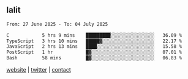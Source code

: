 ## lalit

<!--START_SECTION:waka-->

```txt
From: 27 June 2025 - To: 04 July 2025

C            5 hrs 9 mins    █████████░░░░░░░░░░░░░░░░   36.09 %
TypeScript   3 hrs 10 mins   █████▓░░░░░░░░░░░░░░░░░░░   22.17 %
JavaScript   2 hrs 13 mins   ████░░░░░░░░░░░░░░░░░░░░░   15.58 %
PostScript   1 hr            █▓░░░░░░░░░░░░░░░░░░░░░░░   07.01 %
Bash         58 mins         █▓░░░░░░░░░░░░░░░░░░░░░░░   06.83 %
```

<!--END_SECTION:waka-->

[website](https://lalit.sh) | [twitter](https://x.com/@lalitcodes) | [contact](https://lalit.sh/contact)

